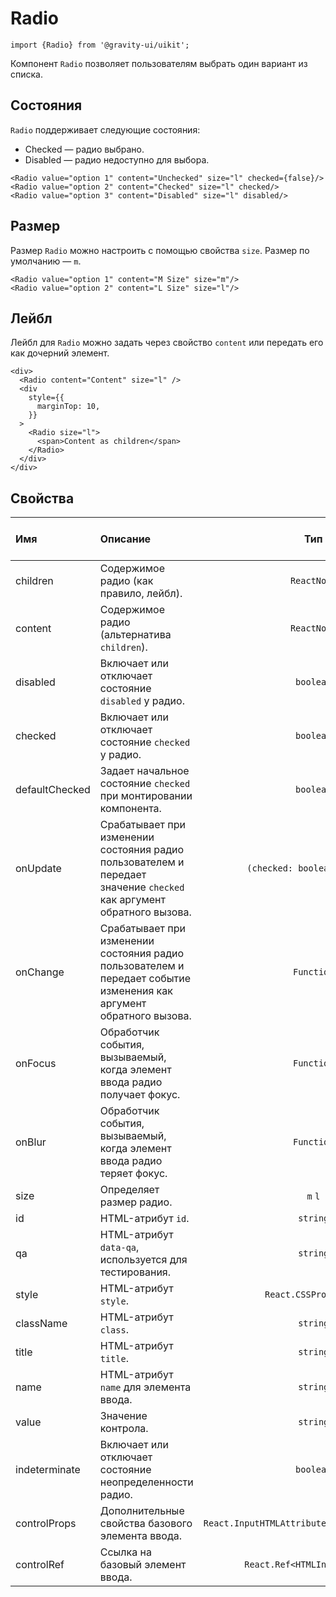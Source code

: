 <!--GITHUB_BLOCK-->

# Radio

<!--/GITHUB_BLOCK-->

```tsx
import {Radio} from '@gravity-ui/uikit';
```

Компонент `Radio` позволяет пользователям выбрать один вариант из списка.

## Состояния

`Radio` поддерживает следующие состояния:

- Checked — радио выбрано.
- Disabled — радио недоступно для выбора.

<!--LANDING_BLOCK

<ExampleBlock
    code={`
<Radio value="option 1" content="Unchecked" size="l" checked={false}/>
<Radio value="option 2" content="Checked" size="l" checked/>
<Radio value="option 3" content="Disabled" size="l" disabled/>
`}
>
    <UIKit.Radio value="option 1" content="Unchecked" size="l" checked={false}/>
    <UIKit.Radio value="option 2" content="Checked" size="l" checked/>
    <UIKit.Radio value="option 3" content="Disabled" size="l" disabled/>
</ExampleBlock>

LANDING_BLOCK-->

<!--GITHUB_BLOCK-->

```tsx
<Radio value="option 1" content="Unchecked" size="l" checked={false}/>
<Radio value="option 2" content="Checked" size="l" checked/>
<Radio value="option 3" content="Disabled" size="l" disabled/>
```

<!--/GITHUB_BLOCK-->

## Размер

Размер `Radio` можно настроить с помощью свойства `size`. Размер по умолчанию — `m`.

<!--LANDING_BLOCK

<ExampleBlock
    code={`
<Radio value="option 1" content="M Size" size="m"/>
<Radio value="option 2" content="L Size" size="l"/>
`}
>
    <UIKit.Radio value="option 1" content="M Size" size="m"/>
    <UIKit.Radio value="option 2" content="L Size" size="l"/>
</ExampleBlock>

LANDING_BLOCK-->

<!--GITHUB_BLOCK-->

```tsx
<Radio value="option 1" content="M Size" size="m"/>
<Radio value="option 2" content="L Size" size="l"/>
```

<!--/GITHUB_BLOCK-->

## Лейбл

Лейбл для `Radio` можно задать через свойство `content` или передать его как дочерний элемент.

<!--LANDING_BLOCK

<ExampleBlock
    code={`
<div>
  <Radio content="Content" size="l" />
  <div
    style={{
      marginTop: 10,
    }}
  >
    <Radio size="l">
      <span>Content as children</span>
    </Radio>
  </div>
</div>
`}
>
<div>
  <UIKit.Radio content="Content" size="l" />
  <div
    style={{
      marginTop: 10,
    }}
  >
    <UIKit.Radio size="l">
      <span>Content as children</span>
    </UIKit.Radio>
  </div>
</div>
</ExampleBlock>

LANDING_BLOCK-->

<!--GITHUB_BLOCK-->

```tsx
<div>
  <Radio content="Content" size="l" />
  <div
    style={{
      marginTop: 10,
    }}
  >
    <Radio size="l">
      <span>Content as children</span>
    </Radio>
  </div>
</div>
```

<!--/GITHUB_BLOCK-->

## Свойства

| Имя            | Описание                                                                                                             |                      Тип                      | Значение по умолчанию |
| :------------- | :------------------------------------------------------------------------------------------------------------------- | :-------------------------------------------: | :-------------------: |
| children       | Содержимое радио (как правило, лейбл).                                                                               |                  `ReactNode`                  |                       |
| content        | Содержимое радио (альтернатива `children`).                                                                          |                  `ReactNode`                  |                       |
| disabled       | Включает или отключает состояние `disabled` у радио.                                                                 |                   `boolean`                   |        `false`        |
| checked        | Включает или отключает состояние `checked` у радио.                                                                  |                   `boolean`                   |        `false`        |
| defaultChecked | Задает начальное состояние `checked` при монтировании компонента.                                                    |                   `boolean`                   |        `false`        |
| onUpdate       | Срабатывает при изменении состояния радио пользователем и передает значение `checked` как аргумент обратного вызова. |         `(checked: boolean) => void`          |                       |
| onChange       | Срабатывает при изменении состояния радио пользователем и передает событие изменения как аргумент обратного вызова.  |                  `Function`                   |                       |
| onFocus        | Обработчик события, вызываемый, когда элемент ввода радио получает фокус.                                            |                  `Function`                   |                       |
| onBlur         | Обработчик события, вызываемый, когда элемент ввода радио теряет фокус.                                              |                  `Function`                   |                       |
| size           | Определяет размер радио.                                                                                             |                    `m` `l`                    |          `m`          |
| id             | HTML-атрибут `id`.                                                                                                   |                   `string`                    |                       |
| qa             | HTML-атрибут `data-qa`, используется для тестирования.                                                               |                   `string`                    |                       |
| style          | HTML-атрибут `style`.                                                                                                |             `React.CSSProperties`             |                       |
| className      | HTML-атрибут `class`.                                                                                                |                   `string`                    |                       |
| title          | HTML-атрибут `title`.                                                                                                |                   `string`                    |                       |
| name           | HTML-атрибут `name` для элемента ввода.                                                                              |                   `string`                    |                       |
| value          | Значение контрола.                                                                                                   |                   `string`                    |                       |
| indeterminate  | Включает или отключает состояние неопределенности радио.                                                             |                   `boolean`                   |        `false`        |
| controlProps   | Дополнительные свойства базового элемента ввода.                                                                     | `React.InputHTMLAttributes<HTMLInputElement>` |                       |
| controlRef     | Ссылка на базовый элемент ввода.                                                                                     |         `React.Ref<HTMLInputElement>`         |                       |
